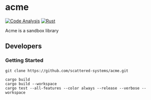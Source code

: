 # acme

[![Code Analysis](https://github.com/scattered-systems/acme/actions/workflows/rust-clippy.yml/badge.svg)](https://github.com/scattered-systems/acme/actions/workflows/rust-clippy.yml)
[![Rust](https://github.com/scattered-systems/acme/actions/workflows/rust.yml/badge.svg)](https://github.com/scattered-systems/acme/actions/workflows/rust.yml)

Acme is a sandbox library

## Developers

### Getting Started

    git clone https://github.com/scattered-systems/acme.git

    cargo build
    cargo build --workspace
    cargo test --all-features --color always --release --verbose --workspace